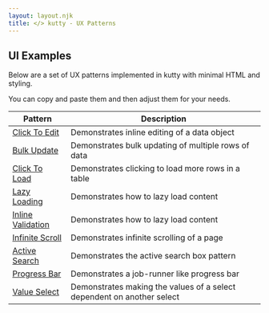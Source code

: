 ```yaml
---
layout: layout.njk
title: </> kutty - UX Patterns
---
```


## UI Examples

Below are a set of UX patterns implemented in kutty with minimal HTML and styling.

You can copy and paste them and then adjust them for your needs.

| Pattern | Description |
|-----------|-------------|
| [Click To Edit](/examples/click-to-edit) | Demonstrates inline editing of a data object
| [Bulk Update](/examples/bulk-update) | Demonstrates bulk updating of multiple rows of data
| [Click To Load](/examples/click-to-load) | Demonstrates clicking to load more rows in a table
| [Lazy Loading](/examples/lazy-load) | Demonstrates how to lazy load content
| [Inline Validation](/examples/inline-validation) | Demonstrates how to lazy load content
| [Infinite Scroll](/examples/infinite-scroll) | Demonstrates infinite scrolling of a page
| [Active Search](/examples/active-search) | Demonstrates the active search box pattern
| [Progress Bar](/examples/progress-bar) | Demonstrates a job-runner like progress bar
| [Value Select](/examples/value-select) | Demonstrates making the values of a select dependent on another select
